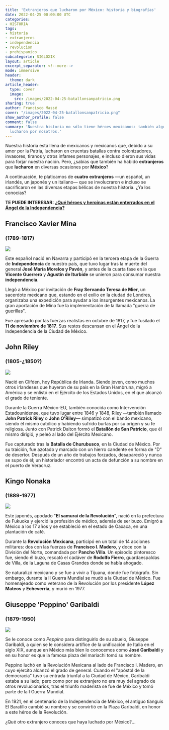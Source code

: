 ```yaml
---
title: 'Extranjeros que lucharon por México: historia y biografías'
date: 2022-04-25 00:00:00 UTC
categories:
- HISTORIA
tags:
- historia
- extranjeros
- independencia
- revolucion
- prehispanico
subcategorie: SIGLOXIX
layout: article
excerpt_separator: <!--more-->
mode: immersive
header:
  theme: dark
article_header:
  type: cover
  image:
    src: /images/2022-04-25-batallonsanpatricio.png
sharing: true
author: Francisco Massé
cover: "/images/2022-04-25-batallonsanpatricio.png"
show_author_profile: false
comment: false
summary: 'Nuestra historia no sólo tiene héroes mexicanos: también algunos extranjeros
  lucharon por nosotros.'
---
```







Nuestra historia está llena de mexicanos y mexicanos que, debido a su amor por la Patria, lucharon en cruentas batallas contra colonizadores, invasores, tiranos y otros infames personajes, e incluso dieron sus vidas para forjar nuestra nación. Pero, ¿sabías que también ha habido **extranjeros** que **lucharon** en diversas ocasiones por **México**?

A continuación, te platicamos de **cuatro extranjeros** —un español, un irlandés, un japonés y un italiano— que se involucraron e incluso se sacrificaron en las diversas etapas bélicas de nuestra historia. ¿Ya los conocías?

**TE PUEDE INTERESAR:** [**¿Qué héroes y heroínas están enterrados en el Ángel de la Independencia?**](https://blog.tonoysumariachi.com/historia/2022/09/02/que-heroes-y-heroinas-estan-enterrados-en-el-angel-de-la-independencia.html)

## Francisco Xavier Mina

### (1789-1817)

![](https://upload.wikimedia.org/wikipedia/commons/a/a3/Thomas_wright-general_xavier_mina-bn.jpg)

Este español nació en Navarra y participó en la tercera etapa de la Guerra de **Independencia** de nuestro país, que tuvo lugar tras la muerte del general **José María Morelos y Pavón**, y antes de la cuarta fase en la que **Vicente Guerrero** y **Agustín de Iturbide** se unieron para consumar nuestra **independencia**.

Llegó a México por invitación de **Fray Servando Teresa de Mier**, un sacerdote mexicano que, estando en el exilio en la ciudad de Londres, organizaba una expedición para ayudar a los insurgentes mexicanos. La gran aportación de Mina fue la implementación de la llamada "guerra de guerillas".

Fue apresado por las fuerzas realistas en octubre de 1817, y fue fusilado el **11 de noviembre de 1817**. Sus restos descansan en el Ángel de la Independencia de la Ciudad de México.

## John Riley

### (1805-¿1850?)

![](https://upload.wikimedia.org/wikipedia/commons/thumb/b/bf/Monumento_a_John_Riley_2.jpg/682px-Monumento_a_John_Riley_2.jpg)

Nació en Clifden, hoy República de Irlanda. Siendo joven, como muchos otros irlandeses que huyeron de su país en la Gran Hambruna, migró a América y se enlistó en el Ejército de los Estados Unidos, en el que alcanzó el grado de teniente.

Durante la Guerra México-EU, también conocida como Intervención Estadounidense, que tuvo lugar entre 1846 y 1848, Riley —también llamado **John Patrick Riley** o **John O'Riley**— simpatizó con el bando mexicano, siendo él mismo católico y habiendo sufrido burlas por su origen y su fe religiosa. Junto con Patrick Dalton formó el **Batallón de San Patricio**, que él mismo dirigió, y peleó al lado del Ejército Mexicano.

Fue capturado tras la **Batalla de Churubusco**, en la Ciudad de México. Por su traición, fue azotado y marcado con un hierro candente en forma de "D" de desertor. Después de un año de trabajos forzados, desapareció y nunca se supo de él; un historiador encontró un acta de defunción a su nombre en el puerto de Veracruz.

## Kingo Nonaka

### (1889-1977)

![](https://upload.wikimedia.org/wikipedia/commons/f/fb/Kingo_Nonaka.jpg)

Este japonés, apodado "**El samurai de la Revolución**", nació en la prefectura de Fukuoka y ejerció la profesión de médico, además de ser buzo. Emigró a México a los 17 años y se estableció en el estado de Oaxaca, en una plantación de café.

Durante la **Revolución Mexicana**, participó en un total de 14 acciones militares: dos con las fuerzas de **Francisco I. Madero**, y doce con la División del Norte, comandada por **Pancho Villa**. Un episodio pintoresco fue, siendo él buzo, rescató el cadáver de **Rodolfo Fierro**, guardaespaldas de Villa, de la Laguna de Casas Grandes donde se había ahogado.

Se naturalizó mexicano y se fue a vivir a Tijuana, donde fue fotógrafo. Sin embargo, durante la II Guerra Mundial se mudó a la Ciudad de México. Fue homenajeado como veterano de la Revolución por los presidente **López Mateos** y **Echeverría**, y murió en 1977.

## Giuseppe 'Peppino' Garibaldi

### (1879-1950)

![](https://upload.wikimedia.org/wikipedia/commons/e/ec/Peppino_Garibaldi.jpg)

Se le conoce como _Peppino_ para distinguirlo de su abuelo, Giuseppe Garibaldi, a quien se le considera artífice de la unificación de Italia en el siglo XIX, aunque en México más bien lo conocemos como **José Garibaldi** y en su honor es que la famosa plaza del mariachi tomó su nombre.

Peppino luchó en la Revolución Mexicana al lado de Francisco I. Madero, en cuyo ejército alcanzó el grado de general. Cuando el "apóstol de la democracia" tuvo su entrada triunfal a la Ciudad de México, Garibaldi estaba a su lado; pero como por se extranjero no era muy del agrado de otros revolucionarios, tras el triunfo maderista se fue de México y tomó parte de la I Guerra Mundial.

En 1921, en el centenario de la Independencia de México, el antiguo tianguis El Baratillo cambió su nombre y se convirtió en la Plaza Garibaldi, en honor a este héroe de la Revolución.

¿Qué otro extranjero conoces que haya luchado por México?…
